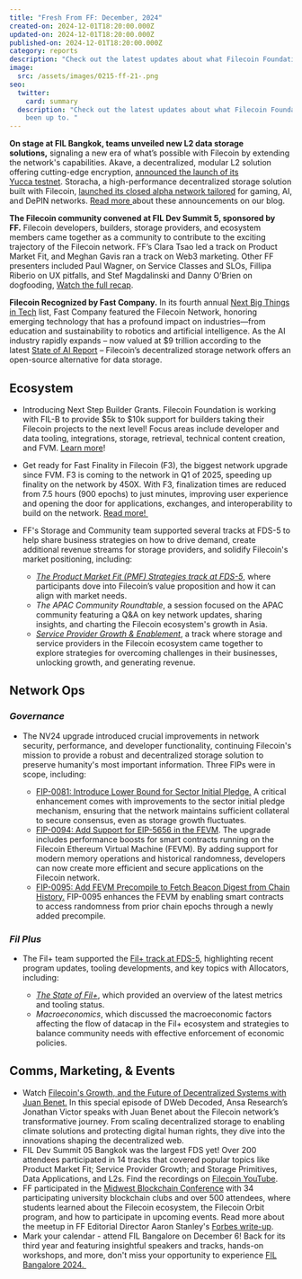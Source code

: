 ```yaml
---
title: "Fresh From FF: December, 2024"
created-on: 2024-12-01T18:20:00.000Z
updated-on: 2024-12-01T18:20:00.000Z
published-on: 2024-12-01T18:20:00.000Z
category: reports
description: "Check out the latest updates about what Filecoin Foundation has been up to. "
image:
  src: /assets/images/0215-ff-21-.png
seo:
  twitter:
    card: summary
  description: "Check out the latest updates about what Filecoin Foundation has
    been up to. "
---
```

**On stage at FIL Bangkok, teams unveiled new L2 data storage solutions,** signaling a new era of what’s possible with Filecoin by extending the network's capabilities. Akave, a decentralized, modular L2 solution offering cutting-edge encryption, [announced the launch of its Yucca testnet](https://www.akave.ai/blog/akave-secures-3-45-million-to-accelerate-on-chain-data-management). Storacha, a high-performance decentralized storage solution built with Filecoin, [launched its closed alpha network tailored](https://medium.com/@storacha/storachas-alpha-network-ignites-unleashing-decentralized-hot-storage-on-filecoin-bddad58bd1be) for gaming, AI, and DePIN networks. [Read more ](https://www.fil.org/blog/filecoin-ecosystem-teams-unveil-l2s)about these announcements on our blog. 

**The Filecoin community convened at FIL Dev Summit 5, sponsored by FF.** Filecoin developers, builders, storage providers, and ecosystem members came together as a community to contribute to the exciting trajectory of the Filecoin network. FF’s Clara Tsao led a track on Product Market Fit, and Meghan Gavis ran a track on Web3 marketing. Other FF presenters included Paul Wagner, on Service Classes and SLOs, Fillipa Riberio on UX pitfalls, and Stef Magdalinski and Danny O’Brien on dogfooding, [Watch the full recap](https://www.youtube.com/playlist?list=PL_0VrY55uV1__uv3uOvZ3L6exG9y10lSy). 

**Filecoin Recognized by Fast Company.** In its fourth annual [Next Big Things in Tech](https://www.fastcompany.com/next-big-things-in-tech/list) list, Fast Company featured the Filecoin Network, honoring emerging technology that has a profound impact on industries—from education and sustainability to robotics and artificial intelligence. As the AI industry rapidly expands – now valued at $9 trillion according to the latest [State of AI Report](https://www.stateof.ai/) – Filecoin’s decentralized storage network offers an open-source alternative for data storage.

## Ecosystem

* Introducing Next Step Builder Grants. Filecoin Foundation is working with FIL-B to provide $5k to $10k support for builders taking their Filecoin projects to the next level! Focus areas include developer and data tooling, integrations, storage, retrieval, technical content creation, and FVM. [Learn more](https://github.com/filecoin-project/devgrants/blob/master/Program%20Resources/Builder%20Next%20Step%20Grants.md)! 
* Get ready for Fast Finality in Filecoin (F3), the biggest network upgrade since FVM. F3 is coming to the network in Q1 of 2025, speeding up finality on the network by 450X. With F3, finalization times are reduced from 7.5 hours (900 epochs) to just minutes, improving user experience and opening the door for applications, exchanges, and interoperability to build on the network. [Read more! ](https://www.fil.org/blog/how-f3-is-transforming-the-filecoin-network)
* FF's Storage and Community team supported several tracks at FDS-5 to help share business strategies on how to drive demand, create additional revenue streams for storage providers, and solidify Filecoin's market positioning, including:

  * *[The Product Market Fit (PMF) Strategies track at FDS-5](https://youtube.com/playlist?list=PL_0VrY55uV1_1_yjpG2JWf9M0evZPpUsR&feature=shared)*, where participants dove into Filecoin’s value proposition and how it can align with market needs. 
  * *The APAC Community Roundtable*, a session focused on the APAC community featuring a Q&A on key network updates, sharing insights, and charting the Filecoin ecosystem's growth in Asia.
  * *[Service Provider Growth & Enablement](https://youtube.com/playlist?list=PL_0VrY55uV18rTa-VHr42DVTd0I23AhOL&feature=shared)*, a track where storage and service providers in the Filecoin ecosystem came together to explore strategies for overcoming challenges in their businesses, unlocking growth, and generating revenue.

## Network Ops

### ***Governance*** 

* The NV24 upgrade introduced crucial improvements in network security, performance, and developer functionality, continuing Filecoin's mission to provide a robust and decentralized storage solution to preserve humanity's most important information. Three FIPs were in scope, including: 

  * [FIP-0081: Introduce Lower Bound for Sector Initial Pledge.](https://github.com/filecoin-project/FIPs/blob/master/FIPS/fip-0081.md) A critical enhancement comes with improvements to the sector initial pledge mechanism, ensuring that the network maintains sufficient collateral to secure consensus, even as storage growth fluctuates.
  * [FIP-0094: Add Support for EIP-5656 in the FEVM](https://github.com/filecoin-project/FIPs/blob/master/FIPS/fip-0094.md). The upgrade includes performance boosts for smart contracts running on the Filecoin Ethereum Virtual Machine (FEVM). By adding support for modern memory operations and historical randomness, developers can now create more efficient and secure applications on the Filecoin network. 
  * [FIP-0095: Add FEVM Precompile to Fetch Beacon Digest from Chain History.](https://github.com/filecoin-project/FIPs/blob/master/FIPS/fip-0095.md) FIP-0095 enhances the FEVM by enabling smart contracts to access randomness from prior chain epochs through a newly added precompile.

### ***Fil Plus***

* The Fil+ team supported the [Fil+ track at FDS-5](https://youtube.com/playlist?list=PL_0VrY55uV1-S6B8I9GBRhb_Y5BM1NFQA&feature=shared), highlighting recent program updates, tooling developments, and key topics with Allocators, including: 

  * *[The State of Fil+](https://youtu.be/PlSz47MvZ1Q?feature=shared)*, which provided an overview of the latest metrics and tooling status. 
  * *Macroeconomics*, which discussed the macroeconomic factors affecting the flow of datacap in the Fil+ ecosystem and strategies to balance community needs with effective enforcement of economic policies.

## **Comms, Marketing, & Events**

* Watch [Filecoin's Growth, and the Future of Decentralized Systems with Juan Benet.](https://youtu.be/2cpyUGPBNvQ?feature=shared) In this special episode of DWeb Decoded, Ansa Research’s Jonathan Victor speaks with Juan Benet about the Filecoin network’s transformative journey. From scaling decentralized storage to enabling climate solutions and protecting digital human rights, they dive into the innovations shaping the decentralized web.
* FIL Dev Summit 05 Bangkok was the largest FDS yet! Over 200 attendees participated in 14 tracks that covered popular topics like Product Market Fit; Service Provider Growth; and Storage Primitives, Data Applications, and L2s. Find the recordings on [Filecoin YouTube](https://www.youtube.com/playlist?list=PL_0VrY55uV1__uv3uOvZ3L6exG9y10lSy).
* FF participated in the [Midwest Blockchain Conference](https://midwestblockchain.org/) with 34 participating university blockchain clubs and over 500 attendees, where students learned about the Filecoin ecosystem, the Filecoin Orbit program, and how to participate in upcoming events. Read more about the meetup in FF Editorial Director Aaron Stanley's [Forbes write-up](https://www.forbes.com/sites/astanley/2024/11/19/not-your-average-frat-bros-students-are-charting-cryptos-future/). 
* Mark your calendar - attend FIL Bangalore on December 6! Back for its third year and featuring insightful speakers and tracks, hands-on workshops, and more, don't miss your opportunity to experience [FIL Bangalore 2024. ](https://fil-bangalore.io/)
